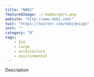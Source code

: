 ```yaml
---
title: "NBBJ"
featuredImage: ./-hamburgers.png
website: "http://www.nbbj.com/"
twit: "https://twitter.com/nbbjdesign"
inst: ""
category: "N"
tags:
    - SLU
    - large
    - architecture
    - environmental
---
```


Description
